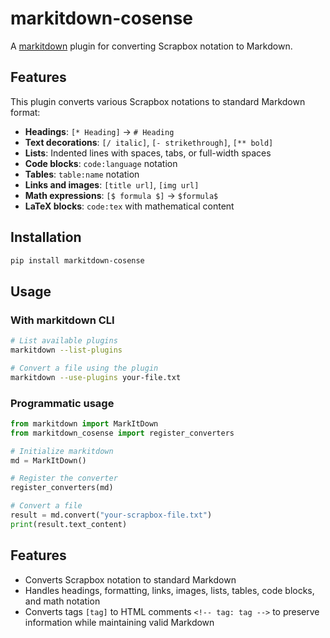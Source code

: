 # markitdown-cosense

A [markitdown](https://github.com/microsoft/markitdown) plugin for converting Scrapbox notation to Markdown.

## Features

This plugin converts various Scrapbox notations to standard Markdown format:

- **Headings**: `[* Heading]` → `# Heading`
- **Text decorations**: `[/ italic]`, `[- strikethrough]`, `[** bold]`
- **Lists**: Indented lines with spaces, tabs, or full-width spaces
- **Code blocks**: `code:language` notation
- **Tables**: `table:name` notation
- **Links and images**: `[title url]`, `[img url]`
- **Math expressions**: `[$ formula $]` → `$formula$`
- **LaTeX blocks**: `code:tex` with mathematical content

## Installation

```bash
pip install markitdown-cosense
```

## Usage

### With markitdown CLI

```bash
# List available plugins
markitdown --list-plugins

# Convert a file using the plugin
markitdown --use-plugins your-file.txt
```

### Programmatic usage

```python
from markitdown import MarkItDown
from markitdown_cosense import register_converters

# Initialize markitdown
md = MarkItDown()

# Register the converter
register_converters(md)

# Convert a file
result = md.convert("your-scrapbox-file.txt")
print(result.text_content)
```

## Features

- Converts Scrapbox notation to standard Markdown
- Handles headings, formatting, links, images, lists, tables, code blocks, and math notation
- Converts tags `[tag]` to HTML comments `<!-- tag: tag -->` to preserve information while maintaining valid Markdown